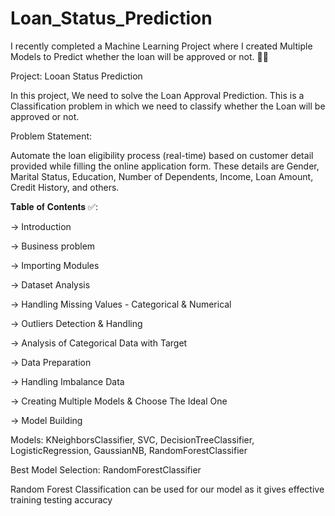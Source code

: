 # Loan_Status_Prediction


I recently completed a Machine Learning Project where I created Multiple Models to Predict whether the loan will be approved or not. 🏦💸

Project: Looan Status Prediction

In this project, We need to solve the Loan Approval Prediction. This is a Classification problem in which we need to classify whether the Loan will be approved or not.

Problem Statement:

Automate the loan eligibility process (real-time) based on customer detail provided while filling the online application form. These details are Gender, Marital Status, Education, Number of Dependents, Income, Loan Amount, Credit History, and others.

𝐓𝐚𝐛𝐥𝐞 𝐨𝐟 𝐂𝐨𝐧𝐭𝐞𝐧𝐭𝐬 ✅:

-> Introduction

-> Business problem

-> Importing Modules

-> Dataset Analysis

-> Handling Missing Values - Categorical & Numerical

-> Outliers Detection & Handling

-> Analysis of Categorical Data with Target

-> Data Preparation

-> Handling Imbalance Data

-> Creating Multiple Models & Choose The Ideal One

-> Model Building

Models: KNeighborsClassifier, SVC, DecisionTreeClassifier, LogisticRegression, GaussianNB, RandomForestClassifier

Best Model Selection: RandomForestClassifier

Random Forest Classification can be used for our model as it gives effective training testing accuracy
